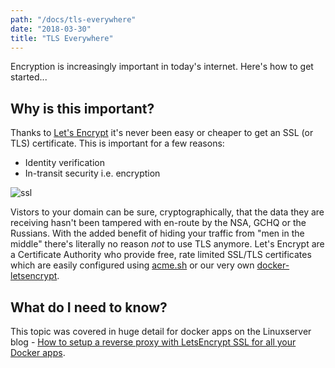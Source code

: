 ```yaml
---
path: "/docs/tls-everywhere"
date: "2018-03-30"
title: "TLS Everywhere"
---
```


<div class="preface">
Encryption is increasingly important in today's internet. Here's how to get started...
</div>

## Why is this important?

Thanks to [Let's Encrypt](https://letsencrypt.org/) it's never been easy or cheaper to get an SSL (or TLS) certificate. This is important for a few reasons:

* Identity verification
* In-transit security i.e. encryption

![ssl](https://blog.linuxserver.io/content/images/2017/09/Screen-Shot-2017-09-19-at-16.34.14.png)

Vistors to your domain can be sure, cryptographically, that the data they are receiving hasn't been tampered with en-route by the NSA, GCHQ or the Russians. With the added benefit of hiding your traffic from "men in the middle" there's literally no reason *not* to use TLS anymore. Let's Encrypt are a Certificate Authority who provide free, rate limited SSL/TLS certificates which are easily configured using [acme.sh](http://acme.sh/) or our very own [docker-letsencrypt](https://github.com/linuxserver/docker-letsencrypt).

## What do I need to know?

This topic was covered in huge detail for docker apps on the Linuxserver blog - [How to setup a reverse proxy with LetsEncrypt SSL for all your Docker apps](https://blog.linuxserver.io/2017/11/28/how-to-setup-a-reverse-proxy-with-letsencrypt-ssl-for-all-your-docker-apps/).
